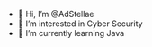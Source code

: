 - 👋 Hi, I’m @AdStellae
- 👀 I’m interested in Cyber Security
- 🌱 I’m currently learning Java

<!---
AdStellae/AdStellae is a ✨ special ✨ repository because its `README.md` (this file) appears on your GitHub profile.
You can click the Preview link to take a look at your changes.
--->

